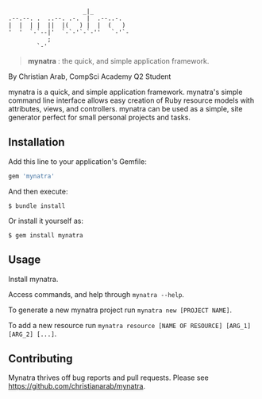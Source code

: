 ```        
                     _|_          
.--.--. .  ..--. .-.  |  .--..-.  
|  |  | |  ||  |(   ) |  |  (   ) 
'  '  `-`--|'  `-`-'`-`-''   `-'`-
           ;                      
        `-'                       
```
> **mynatra** : the quick, and simple application framework. 

By Christian Arab, CompSci Academy Q2 Student

mynatra is a quick, and simple application framework. mynatra's simple command line interface allows easy creation of Ruby resource models with attributes, views, and controllers. 
mynatra can be used as a simple, site generator perfect for small personal projects and tasks. 

## Installation

Add this line to your application's Gemfile:

```ruby
gem 'mynatra'
```

And then execute:

    $ bundle install

Or install it yourself as:

    $ gem install mynatra

## Usage

Install mynatra.

Access commands, and help through `mynatra --help`.

To generate a new mynatra project run `mynatra new [PROJECT NAME]`.

To add a new resource run `mynatra resource [NAME OF RESOURCE] [ARG_1] [ARG_2] [...]`.

## Contributing

Mynatra thrives off bug reports and pull requests. Please see https://github.com/christianarab/mynatra.
